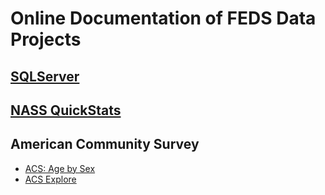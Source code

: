 # Online Documentation of FEDS Data Projects
<!-- This readme file is also deployed as a GitHub Page: https://fedscornell.github.io/Food-Environment-Data-System/  -->
<!-- This repo is created for the FEDS & Cornell Food Environment Data Products -->
## [SQLServer](SQLServer)


## [NASS QuickStats](NASS)

## American Community Survey
- [ACS: Age by Sex](ACS/AgeSex.md)
- [ACS Explore](ACS/ACSExplore.md)


